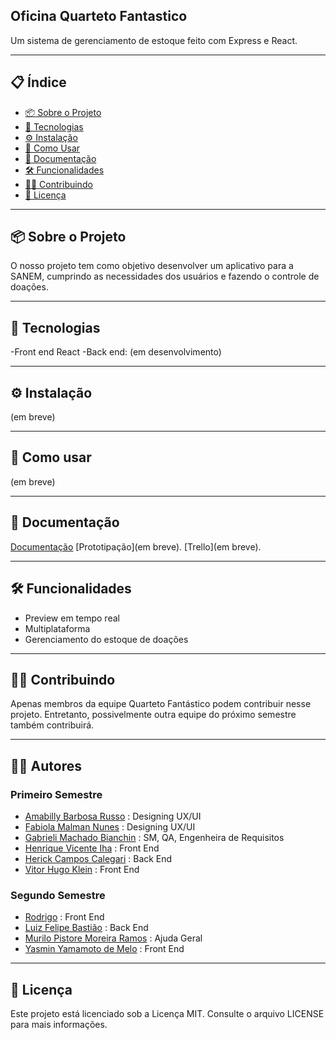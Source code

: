 ## Oficina Quarteto Fantastico

Um sistema de gerenciamento de estoque feito com Express e React.

---

## 📋 Índice

- [📦 Sobre o Projeto](#-sobre-o-projeto)
- [🚀 Tecnologias](#-tecnologias)
- [⚙️ Instalação](#️-instalação)
- [🧪 Como Usar](#-como-usar)
- [📄 Documentação](#-documentação-)
- [🛠 Funcionalidades](#-funcionalidades)
- [🧑‍💻 Contribuindo](#-contribuindo)
- [📄 Licença](#-licença)

---

## 📦 Sobre o Projeto

O nosso projeto tem como objetivo desenvolver um aplicativo para a SANEM, cumprindo as necessidades dos usuários e fazendo o controle de doações.

---

## 🚀 Tecnologias

-Front end
React
-Back end:
(em desenvolvimento)

---

## ⚙️ Instalação

(em breve)

---

## 🧪 Como usar

(em breve)

---

## 📄 Documentação

[Documentação](https://docs.google.com/document/d/1Wcm7rU8M-KzOWyroloNW2MCT5hMKPz27V5oUWZ41BAA/edit?tab=t.0#heading=h.t5lws1x1u33z)
[Prototipação](em breve).
[Trello](em breve).

---

## 🛠 Funcionalidades

- Preview em tempo real
- Multiplataforma
- Gerenciamento do estoque de doações

---

## 🧑‍💻 Contribuindo

Apenas membros da equipe Quarteto Fantástico podem contribuir nesse projeto. Entretanto, possivelmente outra equipe do próximo semestre também contribuirá.

---

## 🙋‍♀️ Autores

### Primeiro Semestre

- [Amabilly Barbosa Russo](https://github.com/ambarussian) : Designing UX/UI
- [Fabiola Malman Nunes](https://github.com/FabiolaMnss) : Designing UX/UI
- [Gabrieli Machado Bianchin](https://github.com/GabrieliMachadoBianchin) : SM, QA, Engenheira de Requisitos
- [Henrique Vicente Iha](https://github.com/catchdark) : Front End
- [Herick Campos Calegari](https://github.com/HerickCallegari) : Back End
- [Vitor Hugo Klein](https://github.com/Vitor-Klein) : Front End

### Segundo Semestre

- [Rodrigo](https://github.com/Ordered0) : Front End
- [Luiz Felipe Bastião](https://github.com/LuizFelipeBastiao) : Back End
- [Murilo Pistore Moreira Ramos](https://github.com/thebud4) : Ajuda Geral
- [Yasmin Yamamoto de Melo](https://github.com/Yasmin-YY) : Front End

---

## 📄 Licença
Este projeto está licenciado sob a Licença MIT. Consulte o arquivo LICENSE para mais informações.
